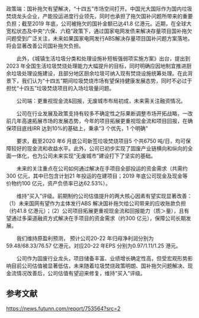 政策端：国补拖欠有望解决，“十四五”市场空间打开。中国光大国际作为国内垃圾焚烧龙头企业，产能投运进度行业领先，同时也承担了拖欠国补问题所带来的重要负担；截至2019 年底，公司被拖欠的国补金额已达41.8 亿港元。近期，在全球大宽松状态及中央“六保、六稳”政策下，通过国家电网发债来解决存量项目国补拖欠问题受到广泛关注，未来如果国家电网发行ABS解决存量项目国补问题方案落地，将会显著改善公司国补拖欠负担。

　　此外，《城镇生活垃圾分类和处理设施补短板强弱项实施方案》出台，提出到2023 年全国生活垃圾焚烧处理能力大幅提升的目标，同时明确应因地制宜推进厨余垃圾处理设施建设，且部分地区厨余垃圾可纳入现有焚烧设施统筹处理。在此背景下，我们认为“十四五”期间垃圾焚烧市场有望保持健康发展态势，同时不必过于担忧“十四五”垃圾焚烧项目的入场垃圾量问题。

　　公司端：更重视现金流&回报，无废城市布局初成，未来需关注融资情况。

　　公司在行业发展及政策支持有较多不确定性之际果断调整市场开拓战略，一改前几年高速拓展市场的发展态势，今年的项目拓展更重视现金流和项目回报，在确保项目底线IRR 达到10%的基础上，秉承“3 个优先，1 个明确”

　　要求，截至2020 年6 月底公司新签垃圾焚烧项目5 个共6750 吨/日，均可保障较好的现金流和收益水平。此外，公司已初步实现了固废产业链横向和纵向的全面一体化，也为公司未来实现“无废城市”建设打下了坚实的基础。

　　未来的关注重点在公司如何通过解决在手项目全部投运的资金需求（共需约300 亿元，其中已包含计划21 年投运的在建项目；2019 年底公司现金及现金等价物约100 亿元，资产负债率已达62.53%）。

　　维持“买入”评级。前期制约公司估值提升的两大核心因素有望实现显著改善：（1）未来国网有望作为主体发行ABS 解决国补拖欠给公司带来的应收账款负担（约41.8 亿港元）；（2）公司项目拓展更重视现金流和回报能力（质＞量），且有望通过多渠道融资方式解决在手项目的资金需求（约300 亿元），保障公司长期发展。

　　我们维持原盈利预测， 预计公司20-22 年归母净利润分别为59.48/68.33/76.57 亿港元，对应20-22 年EPS 分别为0.97/1.11/1.25 港元。

　　公司作为固废行业龙头，项目储备丰富、业绩增长确定性高，但受宏观形势影响目前公司估值被显著低估，未来随着垃圾焚烧政策明朗、国补拖欠问题解决、现金流情况改善后，公司估值有望迎来修复，维持“买入”评级。

## 参考文献

https://news.futunn.com/report/753564?src=2